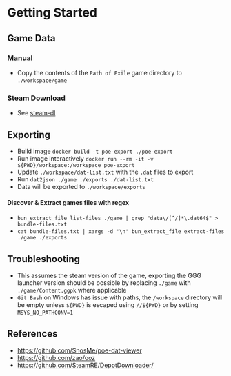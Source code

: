 # Getting Started

## Game Data

### Manual

- Copy the contents of the `Path of Exile` game directory to `./workspace/game`

### Steam Download

- See [steam-dl](steam-dl/README.md)

## Exporting

- Build image `docker build -t poe-export ./poe-export`
- Run image interactively `docker run --rm -it -v ${PWD}/workspace:/workspace poe-export`
- Update `./workspace/dat-list.txt` with the `.dat` files to export
- Run `dat2json ./game ./exports ./dat-list.txt`
- Data will be exported to `./workspace/exports`

#### Discover & Extract games files with regex

- `bun_extract_file list-files ./game | grep "data\/[^/]*\.dat64$" > bundle-files.txt`
- `cat bundle-files.txt | xargs -d '\n' bun_extract_file extract-files ./game ./exports`

## Troubleshooting

- This assumes the steam version of the game, exporting the GGG launcher version should be possible by replacing `./game` with `./game/Content.ggpk` where applicable
- `Git Bash` on Windows has issue with paths, the `/workspace` directory will be empty unless `${PWD}` is escaped using `//${PWD}` or by setting `MSYS_NO_PATHCONV=1`

## References

- https://github.com/SnosMe/poe-dat-viewer
- https://github.com/zao/ooz
- https://github.com/SteamRE/DepotDownloader/

